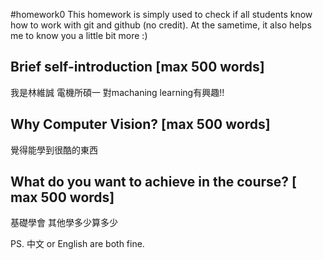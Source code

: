 #homework0
This homework is simply used to check if all students know how to work with git and github (no credit).
At the sametime, it also helps me to know you a little bit more :)

## Brief self-introduction [max 500 words]
我是林維誠 電機所碩一 對machaning learning有興趣!!

## Why Computer Vision? [max 500 words]
覺得能學到很酷的東西

## What do you want to achieve in the course? [ max 500 words]
基礎學會  其他學多少算多少


PS. 中文 or English are both fine.
